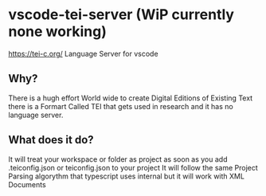 # vscode-tei-server (WiP currently none working)
https://tei-c.org/ Language Server for vscode

## Why?
There is a hugh effort World wide to create Digital Editions of Existing Text there is a Formart Called TEI that gets used in research and it has no language server.


## What does it do?
It will treat your workspace or folder as project as soon as you add .teiconfig.json or teiconfig.json to your project 
It will follow the same Project Parsing algorythm that typescript uses internal but it will work with XML Documents
